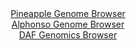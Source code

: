 <div id="Pineapple_Genome_Browser" align="center">
  <a href="https://igv.org/app/?sessionURL=blob:zZJfa9swFMW_i6BlA8eWbMeODWW46b8sS7o2uFlbilEc2VFjS6ok22lDvvu0srGXDpqHjYEepMuV7jlHvy1oiVSUMxAD10Z9GyFgAbXi3QzXoiJTXBMF4gJXilhAkoJIwnIC4i0osNI4vf5ibq60Fip2HKpFr8as5LbybFzjF85wp.yc186QVxVecIk1l8o5lrjlDi3bXkcWWAjbzPbsvrPEGju4EivOFHcEYWXWmfeyX6WsJIzXJKubStNXAZnRYzQu7QJ_SuazJM.JUmPyPFoeJeNRcuOdpnfnwfAuvbyYp8H8cEZLhnUjyRFuHmvSnCTzGgdqknjo8xWvDtzj0drbnB54J4enG0ElUUcoRAPPj9BgYKKhbEk2_5Nrs.iezsUGTYrcfwmaq6_rJrjqy2Mxz0ePZJi.6TsCOwtUPG8MCSBfyTBG0PJgYPXdoPdjiwYWhJFJR3IK4vsHC2iJ87Vpv98C_SwML0CRp.YVHQtwuSQSxL0IwhBFkdv3Qx9GEdpZW9DI6u9Fe5ZeRyF0E9cNsoJW2sC8zBQTysaM2W1e2OXLvlk.3YT.GfIvZ9erb4aeczq9OOkuJpdmP039P.RpATP.9QuN2feo.ifkvUeIrRf74hZ2rcile7OGt15UbQZ1M71Vyfi2G07eiieCxux.0RRc1libflMxx5_EtVhSzLQptFTRBa2ofp6bFHkHYuR6BlyQ84obEoEsFx.gBS3Uhx9_A.rtHnbfAQ--">Pineapple Genome Browser</a>
</div>
<div id="Alphonso_Genome_Browser" align="center">
  <a href="https://igv.org/app/?sessionURL=blob:zZJda9swFIb_i6BlA8eWrCaODWW4SdNm6dqRNkvXUsyxLTuituRJivNF_vu0srGbFZqLjcG5kA76eN_3PDvUMqW5FChCvku6LiHIQXohV7dQNxW7hpppFBVQaeYgxQqmmMgYinaoAG1gNr2yNxfGNDryPG6aTg2ilK6mLtSwlQJW2s1k7Q1kVUEqFRiptHemoJUeL9vOiqXQNK79m7pdLwcDHlTNQgotvYaJMlnZ95JfraRkQtYsqZeV4S8CEqvHaszdAj7E89s4y5jWE7YZ56fxZBx_oeezh4ve4GF2czmf9ebHt7wUYJaKnW6n7ObiJgjyUUmp6qnPdU7PBuIKxs9HdHh8vm64YvqUBKRPT0LS920wXORs_T95tsUP9A2T4flwPJ_G1MftVo.KI380tpOe.qv6Ned7B1UyW1oSULZQQUSwQ3HP6fq9zo8l6TsYhzYfJTmKHp8cZBRkz_b44w6ZTWN5QZp9W76g4yCpcqZQ1AkxDkgY.t2T4ASHIdk7O7RU1d8LdzSbhgH2Y9_vJQWvjIU5T7RotAtCuG1WuOX2wDTv2d26vPv4NTwTaji9rx42ZFtej5uLOH6VIvv1ywCt0bco.ifcvUWIa9JDYaODfJn6dxYxW.v08h5fTcT1rPykJkXflH.MiFrDh8VTSFWDsedtx25_EteC4iCMbbRc85RX3GzmNkm5QhHxqQUXZbKSlkSkyvQddrBDuvj9b0Dp_mn_HQ--">Alphonso Genome Browser</a>
</div>


<div id="DAF_Genomics_Browser" align="center">
  <a href="https://igv.org/app/?sessionURL=blob:tZFra9swFIb_iyD95JvkW2wIw1vTLEm3sAQvo6UEzT6OTS3Lk.Smcch_n3BbBhtlDDrQERLn8r7Sc0IPIGTFGxQjYmHfwhgZSJb8sKGsreEzZSBRXNBagoEEFCCgyQDFJ1RQqWi6vtadpVKtjG07p4W5h4azKpOWdC3ampJ3qgRdahKLMtrzhh6klXGmixW1ad2WvJHcplkGUpqO3UKz3x2o3l5yu2Ek7FhXq2pQ3WkT2lhuFVS7rZocHv9i5D8o61W9S7abZOhfwnGeT5LlPPnqTtObWfDhJl193KbB9mJT7RuqOgGTvsGz1YhcTXX4PmFfiq6aTRfBt_t23W3lyL28mD62lQA5wSEeu17k.AE6G6jmWacxoKwUOMaeEZKxQTzPfD66ukrT4RWKb.8MpATN7nX57QmpY6thIQk_uoGbgbjIQaDYjBwnxFFEfC_0nCjCZ.OEOlG_Mc2rdB2FDkkICazvlGn9oqqHL9RCfybfCuVvk3X8KyrAfa8pHT.NFwtRiBVfXRJv2T.MyPvFfOa9gspArz6t4IJRpVNP12cwtNaKDBr1i4x7vjv_BA--">DAF Genomics Browser</a>
</div>
